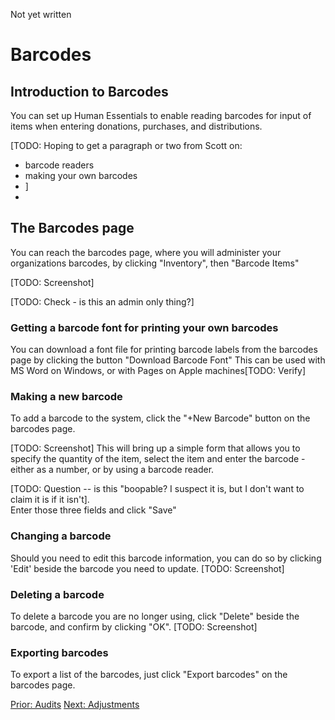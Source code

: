 Not yet written
# Barcodes

## Introduction to Barcodes
You can set up Human Essentials to enable reading barcodes for input of items when entering donations, purchases, and distributions.

[TODO:  Hoping to get a paragraph or two from Scott on:

- barcode readers
- making your own barcodes 
- ]
- 
## The Barcodes page
You can reach the barcodes page, where you will administer your organizations barcodes, by clicking "Inventory", then "Barcode Items"

[TODO: Screenshot]

[TODO: Check - is this an admin only thing?]

### Getting a barcode font for printing your own barcodes
You can download a font file for printing barcode labels from the barcodes page by clicking the button "Download Barcode Font"
This can be used with MS Word on Windows, or with Pages on Apple machines[TODO: Verify]

### Making a new barcode
To add a barcode to the system, click the "+New Barcode" button on the barcodes page.

[TODO: Screenshot]
This will bring up a simple form that allows you to specify the quantity of the item, select the item and enter the barcode - either as a number, or by using a barcode reader.

[TODO:  Question -- is this "boopable?  I suspect it is, but I don't want to claim it is if it isn't].  
Enter those three fields and click "Save"

### Changing a barcode
Should you need to edit this barcode information, you can do so by clicking 'Edit' beside the barcode you need to update.
[TODO: Screenshot]
### Deleting a barcode
To delete a barcode you are no longer using,  click "Delete" beside the barcode,  and confirm by clicking "OK".
[TODO: Screenshot]
### Exporting barcodes
To export a list of the barcodes, just click "Export barcodes" on the barcodes page.

[Prior: Audits](inventory_audits.md) [Next: Adjustments](inventory_adjustments.md)